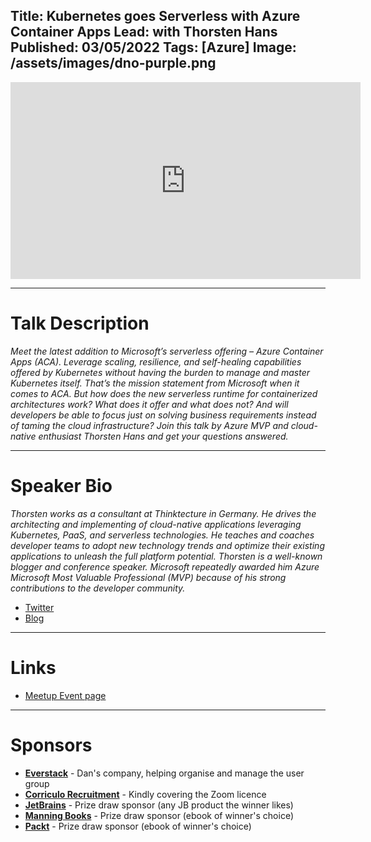 Title: Kubernetes goes Serverless with Azure Container Apps
Lead: with Thorsten Hans
Published: 03/05/2022
Tags: [Azure]
Image: /assets/images/dno-purple.png
---

<iframe width="560" height="315" src="https://www.youtube.com/embed/CoA490v2DC8" title="YouTube video player" frameborder="0" allow="accelerometer; autoplay; clipboard-write; encrypted-media; gyroscope; picture-in-picture" allowfullscreen></iframe>

---

# Talk Description

_Meet the latest addition to Microsoft’s serverless offering – Azure Container Apps (ACA). Leverage scaling, resilience, and self-healing capabilities offered by Kubernetes without having the burden to manage and master Kubernetes itself. That’s the mission statement from Microsoft when it comes to ACA. But how does the new serverless runtime for containerized architectures work? What does it offer and what does not? And will developers be able to focus just on solving business requirements instead of taming the cloud infrastructure? Join this talk by Azure MVP and cloud-native enthusiast Thorsten Hans and get your questions answered._

---

# Speaker Bio

_Thorsten works as a consultant at Thinktecture in Germany. He drives the architecting and implementing of cloud-native applications leveraging Kubernetes, PaaS, and serverless technologies. He teaches and coaches developer teams to adopt new technology trends and optimize their existing applications to unleash the full platform potential. Thorsten is a well-known blogger and conference speaker. Microsoft repeatedly awarded him Azure Microsoft Most Valuable Professional (MVP) because of his strong contributions to the developer community._

* [Twitter](https://twitter.com/ThorstenHans)
* [Blog](https://thorsten-hans.com/)

---

# Links

* [Meetup Event page](https://www.meetup.com/dotnetoxford/events/285233337/)

---

# Sponsors

* **[Everstack](https://www.everstack.com)** - Dan's company, helping organise and manage the user group
* **[Corriculo Recruitment](https://corriculo.co.uk)** - Kindly covering the Zoom licence
* **[JetBrains](https://www.jetbrains.com/)** - Prize draw sponsor (any JB product the winner likes)
* **[Manning Books](https://www.manning.com)** - Prize draw sponsor (ebook of winner's choice)
* **[Packt](https://www.packtpub.com/gb/)** - Prize draw sponsor (ebook of winner's choice)
